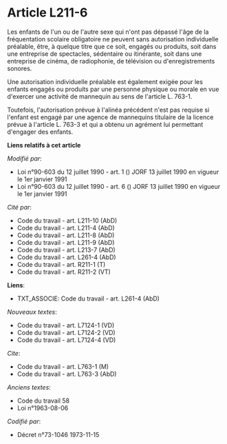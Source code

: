 # Article L211-6

Les enfants de l'un ou de l'autre sexe qui n'ont pas dépassé l'âge de la fréquentation scolaire obligatoire ne peuvent sans
autorisation individuelle préalable, être, à quelque titre que ce soit, engagés ou produits, soit dans une entreprise de
spectacles, sédentaire ou itinérante, soit dans une entreprise de cinéma, de radiophonie, de télévision ou d'enregistrements
sonores.

Une autorisation individuelle préalable est également exigée pour les enfants engagés ou produits par une personne physique
ou morale en vue d'exercer une activité de mannequin au sens de l'article L. 763-1.

Toutefois, l'autorisation prévue à l'alinéa précédent n'est pas requise si l'enfant est engagé par une agence de mannequins
titulaire de la licence prévue à l'article L. 763-3 et qui a obtenu un agrément lui permettant d'engager des enfants.

**Liens relatifs à cet article**

_Modifié par_:

  - Loi n°90-603 du 12 juillet 1990 - art. 1 () JORF 13 juillet 1990 en vigueur le 1er janvier 1991
  - Loi n°90-603 du 12 juillet 1990 - art. 6 () JORF 13 juillet 1990 en vigueur le 1er janvier 1991

_Cité par_:

  - Code du travail - art. L211-10 (AbD)
  - Code du travail - art. L211-4 (AbD)
  - Code du travail - art. L211-8 (AbD)
  - Code du travail - art. L211-9 (AbD)
  - Code du travail - art. L213-7 (AbD)
  - Code du travail - art. L261-4 (AbD)
  - Code du travail - art. R211-1 (T)
  - Code du travail - art. R211-2 (VT)

**Liens**:

  - TXT_ASSOCIE: Code du travail - art. L261-4 (AbD)

_Nouveaux textes_:

  - Code du travail - art. L7124-1 (VD)
  - Code du travail - art. L7124-2 (VD)
  - Code du travail - art. L7124-4 (VD)

_Cite_:

  - Code du travail - art. L763-1 (M)
  - Code du travail - art. L763-3 (AbD)

_Anciens textes_:

  - Code du travail 58
  - Loi n°1963-08-06

_Codifié par_:

  - Décret n°73-1046 1973-11-15
